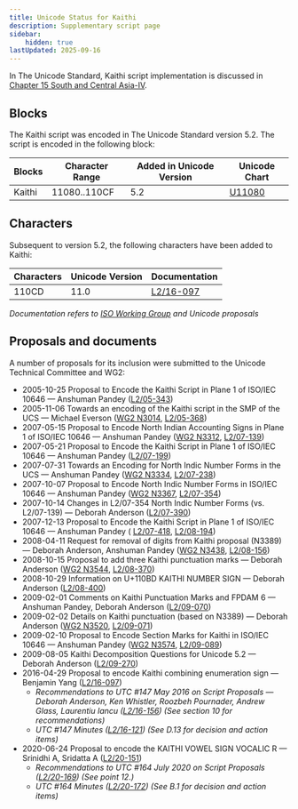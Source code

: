 ```yaml
---
title: Unicode Status for Kaithi
description: Supplementary script page
sidebar:
    hidden: true
lastUpdated: 2025-09-16
---
```


In The Unicode Standard, Kaithi script implementation is discussed in [Chapter 15 South and Central Asia-IV](http://www.unicode.org/versions/latest/ch15.pdf).

## Blocks

The Kaithi script was encoded in The Unicode Standard version 5.2. The script is encoded in the following block:

| Blocks | Character Range | Added in Unicode Version | Unicode Chart |
| ------ | --------------- | ------------------------ | ------------- |
| Kaithi | 11080..110CF | 5.2 | [U11080](http://www.unicode.org/charts/PDF/U11080.pdf) |

## Characters

Subsequent to version 5.2, the following characters have been added to Kaithi:

| Characters | Unicode Version | Documentation |
| ---------- | --------------- | ------------- |
| 110CD  |  11.0  | [L2/16-097](http://www.unicode.org/cgi-bin/GetMatchingDocs.pl?L2/16-097) |

_Documentation refers to [ISO Working Group](https://www.unicode.org/wg2/) and Unicode proposals_

## Proposals and documents

A number of proposals for its inclusion were submitted to the Unicode Technical Committee and WG2:
- 2005-10-25 Proposal to Encode the Kaithi Script in Plane 1 of ISO/IEC 10646 — Anshuman Pandey ([L2/05-343](http://www.unicode.org/cgi-bin/GetMatchingDocs.pl?L2/05-343))
- 2005-11-06 Towards an encoding of the Kaithi script in the SMP of the UCS — Michael Everson ([WG2 N3014](https://www.unicode.org/wg2/docs/n3014.pdf), [L2/05-368](http://www.unicode.org/cgi-bin/GetMatchingDocs.pl?L2/05-368))
- 2007-05-15 Proposal to Encode North Indian Accounting Signs in Plane 1 of ISO/IEC 10646 — Anshuman Pandey ([WG2 N3312](https://www.unicode.org/wg2/docs/n3312.pdf), [L2/07-139](http://www.unicode.org/cgi-bin/GetMatchingDocs.pl?L2/07-139))
- 2007-05-21 Proposal to Encode the Kaithi Script in Plane 1 of ISO/IEC 10646 — Anshuman Pandey ([L2/07-199](http://www.unicode.org/cgi-bin/GetMatchingDocs.pl?L2/07-199))
- 2007-07-31 Towards an Encoding for North Indic Number Forms in the UCS — Anshuman Pandey ([WG2 N3334](https://www.unicode.org/wg2/docs/n3334.pdf), [L2/07-238](http://www.unicode.org/cgi-bin/GetMatchingDocs.pl?L2/07-238))
- 2007-10-07 Proposal to Encode North Indic Number Forms in ISO/IEC 10646 — Anshuman Pandey ([WG2 N3367](https://www.unicode.org/wg2/docs/n3367.pdf), [L2/07-354](http://www.unicode.org/cgi-bin/GetMatchingDocs.pl?L2/07-354))
- 2007-10-14 Changes in L2/07-354 North Indic Number Forms (vs. L2/07-139) — Deborah Anderson ([L2/07-390](http://www.unicode.org/cgi-bin/GetMatchingDocs.pl?L2/07-390))
- 2007-12-13 Proposal to Encode the Kaithi Script in Plane 1 of ISO/IEC 10646 — Anshuman Pandey ( [L2/07-418](http://www.unicode.org/cgi-bin/GetMatchingDocs.pl?L2/07-418), [L2/08-194](http://www.unicode.org/cgi-bin/GetMatchingDocs.pl?L2/08-194))
- 2008-04-11 Request for removal of digits from Kaithi proposal (N3389) — Deborah Anderson, Anshuman Pandey ([WG2 N3438](https://www.unicode.org/wg2/docs/n3438.pdf), [L2/08-156](http://www.unicode.org/cgi-bin/GetMatchingDocs.pl?L2/08-156))
- 2008-10-15 Proposal to add three Kaithi punctuation marks — Deborah Anderson ([WG2 N3544](https://www.unicode.org/wg2/docs/n3544.pdf), [L2/08-370](http://www.unicode.org/cgi-bin/GetMatchingDocs.pl?L2/08-370))
- 2008-10-29 Information on U+110BD KAITHI NUMBER SIGN — Deborah Anderson ([L2/08-400](http://www.unicode.org/cgi-bin/GetMatchingDocs.pl?L2/08-400))
- 2009-02-01 Comments on Kaithi Punctuation Marks and FPDAM 6 — Anshuman Pandey, Deborah Anderson ([L2/09-070](http://www.unicode.org/cgi-bin/GetMatchingDocs.pl?L2/09-070))
- 2009-02-02 Details on Kaithi punctuation (based on N3389) — Deborah Anderson ([WG2 N3520](https://www.unicode.org/wg2/docs/n3520.pdf), [L2/09-071](http://www.unicode.org/cgi-bin/GetMatchingDocs.pl?L2/09-071))
- 2009-02-10 Proposal to Encode Section Marks for Kaithi in ISO/IEC 10646 — Anshuman Pandey ([WG2 N3574](https://www.unicode.org/wg2/docs/N3574.pdf), [L2/09-089](http://www.unicode.org/cgi-bin/GetMatchingDocs.pl?L2/09-089))
- 2009-08-05 Kaithi Decomposition Questions for Unicode 5.2 — Deborah Anderson ([L2/09-270](http://www.unicode.org/cgi-bin/GetMatchingDocs.pl?L2/09-270))
- 2016-04-29 Proposal to encode Kaithi combining enumeration sign — Benjamin Yang ([L2/16-097](http://www.unicode.org/cgi-bin/GetMatchingDocs.pl?L2/16-097))
  - _Recommendations to UTC #147 May 2016 on Script Proposals — Deborah Anderson, Ken Whistler, Roozbeh Pournader, Andrew Glass, Laurentiu Iancu ([L2/16-156](http://www.unicode.org/cgi-bin/GetMatchingDocs.pl?L2/16-156)) (See section 10 for recommendations)_
  - _UTC #147 Minutes ([L2/16-121](http://www.unicode.org/cgi-bin/GetMatchingDocs.pl?L2/16-121)) (See D.13 for decision and action items)_
- 2020-06-24 Proposal to encode the KAITHI VOWEL SIGN VOCALIC R — Srinidhi A, Sridatta A ([L2/20-151](http://www.unicode.org/cgi-bin/GetMatchingDocs.pl?L2/20-151))
  - _Recommendations to UTC #164 July 2020 on Script Proposals ([L2/20-169](https://www.unicode.org/L2/L2020/20169-script-adhoc-rept.pdf)) (See point 12.)_
  - _UTC #164 Minutes ([L2/20-172](https://www.unicode.org/L2/L2020/20172.htm)) (See B.1 for decision and action items)_
